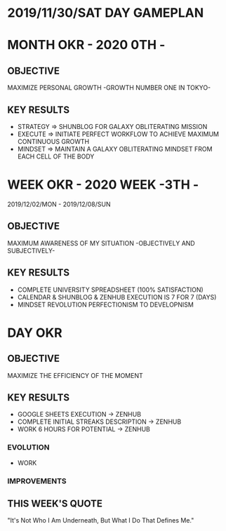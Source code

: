# 2019/11/30/SAT DAY GAMEPLAN

# MONTH OKR - 2020 0TH -

## OBJECTIVE

MAXIMIZE PERSONAL GROWTH -GROWTH NUMBER ONE IN TOKYO-

## KEY RESULTS

- STRATEGY => SHUNBLOG FOR GALAXY OBLITERATING MISSION
- EXECUTE => INITIATE PERFECT WORKFLOW TO ACHIEVE MAXIMUM CONTINUOUS GROWTH
- MINDSET => MAINTAIN A GALAXY OBLITERATING MINDSET FROM EACH CELL OF THE BODY

# WEEK OKR - 2020 WEEK -3TH -

2019/12/02/MON - 2019/12/08/SUN

## OBJECTIVE

MAXIMUM AWARENESS OF MY SITUATION -OBJECTIVELY AND SUBJECTIVELY-

## KEY RESULTS

- COMPLETE UNIVERSITY SPREADSHEET (100% SATISFACTION)
- CALENDAR & SHUNBLOG & ZENHUB EXECUTION IS 7 FOR 7 (DAYS)
- MINDSET REVOLUTION PERFECTIONISM TO DEVELOPNISM

# DAY OKR

## OBJECTIVE

MAXIMIZE THE EFFICIENCY OF THE MOMENT

## KEY RESULTS

- GOOGLE SHEETS EXECUTION -> ZENHUB
- COMPLETE INITIAL STREAKS DESCRIPTION -> ZENHUB
- WORK 6 HOURS FOR POTENTIAL -> ZENHUB

### EVOLUTION

- WORK

### IMPROVEMENTS

## THIS WEEK'S QUOTE

"It's Not Who I Am Underneath, But What I Do That Defines Me."
